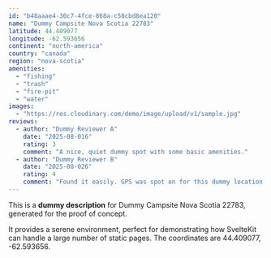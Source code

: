 ```yaml
---
id: "b48aaae4-30c7-4fce-868a-c58cbd8ea120"
name: "Dummy Campsite Nova Scotia 22783"
latitude: 44.409077
longitude: -62.593656
continent: "north-america"
country: "canada"
region: "nova-scotia"
amenities:
  - "fishing"
  - "trash"
  - "fire-pit"
  - "water"
images:
  - "https://res.cloudinary.com/demo/image/upload/v1/sample.jpg"
reviews:
  - author: "Dummy Reviewer A"
    date: "2025-08-016"
    rating: 3
    comment: "A nice, quiet dummy spot with some basic amenities."
  - author: "Dummy Reviewer B"
    date: "2025-08-026"
    rating: 4
    comment: "Found it easily. GPS was spot on for this dummy location."
---
```


This is a **dummy description** for Dummy Campsite Nova Scotia 22783, generated for the proof of concept.

It provides a serene environment, perfect for demonstrating how SvelteKit can handle a large number of static pages. The coordinates are 44.409077, -62.593656.
